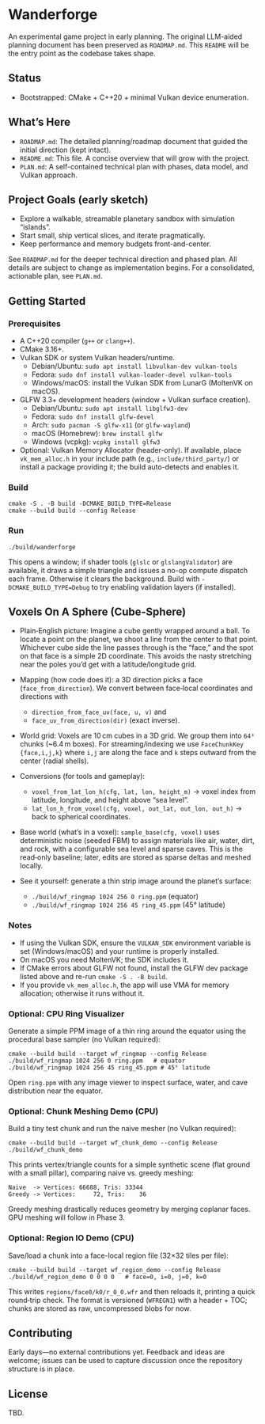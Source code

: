 # Wanderforge

An experimental game project in early planning. The original LLM-aided planning document has been preserved as `ROADMAP.md`. This `README` will be the entry point as the codebase takes shape.

## Status

- Bootstrapped: CMake + C++20 + minimal Vulkan device enumeration.

## What’s Here

- `ROADMAP.md`: The detailed planning/roadmap document that guided the initial direction (kept intact).
- `README.md`: This file. A concise overview that will grow with the project.
- `PLAN.md`: A self-contained technical plan with phases, data model, and Vulkan approach.

## Project Goals (early sketch)

- Explore a walkable, streamable planetary sandbox with simulation “islands”.
- Start small, ship vertical slices, and iterate pragmatically.
- Keep performance and memory budgets front-and-center.

See `ROADMAP.md` for the deeper technical direction and phased plan. All details are subject to change as implementation begins.
For a consolidated, actionable plan, see `PLAN.md`.

## Getting Started

### Prerequisites

- A C++20 compiler (`g++` or `clang++`).
- CMake 3.16+.
- Vulkan SDK or system Vulkan headers/runtime.
  - Debian/Ubuntu: `sudo apt install libvulkan-dev vulkan-tools`
  - Fedora: `sudo dnf install vulkan-loader-devel vulkan-tools`
  - Windows/macOS: install the Vulkan SDK from LunarG (MoltenVK on macOS).
- GLFW 3.3+ development headers (window + Vulkan surface creation).
  - Debian/Ubuntu: `sudo apt install libglfw3-dev`
  - Fedora: `sudo dnf install glfw-devel`
  - Arch: `sudo pacman -S glfw-x11` (or `glfw-wayland`)
  - macOS (Homebrew): `brew install glfw`
  - Windows (vcpkg): `vcpkg install glfw3`
 - Optional: Vulkan Memory Allocator (header-only). If available, place `vk_mem_alloc.h` in your include path (e.g., `include/third_party/`) or install a package providing it; the build auto-detects and enables it.

### Build

```
cmake -S . -B build -DCMAKE_BUILD_TYPE=Release
cmake --build build --config Release
```

### Run

```
./build/wanderforge
```

This opens a window; if shader tools (`glslc` or `glslangValidator`) are available, it draws a simple triangle and issues a no-op compute dispatch each frame. Otherwise it clears the background. Build with `-DCMAKE_BUILD_TYPE=Debug` to try enabling validation layers (if installed).

## Voxels On A Sphere (Cube‑Sphere)

- Plain‑English picture: Imagine a cube gently wrapped around a ball. To locate a point on the planet, we shoot a line from the center to that point. Whichever cube side the line passes through is the “face,” and the spot on that face is a simple 2D coordinate. This avoids the nasty stretching near the poles you’d get with a latitude/longitude grid.

- Mapping (how code does it): a 3D direction picks a face (`face_from_direction`). We convert between face‑local coordinates and directions with
  - `direction_from_face_uv(face, u, v)` and
  - `face_uv_from_direction(dir)` (exact inverse).

- World grid: Voxels are 10 cm cubes in a 3D grid. We group them into `64³` chunks (~6.4 m boxes). For streaming/indexing we use `FaceChunkKey {face,i,j,k}` where `i,j` are along the face and `k` steps outward from the center (radial shells).

- Conversions (for tools and gameplay):
  - `voxel_from_lat_lon_h(cfg, lat, lon, height_m)` → voxel index from latitude, longitude, and height above “sea level”.
  - `lat_lon_h_from_voxel(cfg, voxel, out_lat, out_lon, out_h)` → back to spherical coordinates.

- Base world (what’s in a voxel): `sample_base(cfg, voxel)` uses deterministic noise (seeded FBM) to assign materials like air, water, dirt, and rock, with a configurable sea level and sparse caves. This is the read‑only baseline; later, edits are stored as sparse deltas and meshed locally.

- See it yourself: generate a thin strip image around the planet’s surface:
  - `./build/wf_ringmap 1024 256 0 ring.ppm` (equator)
  - `./build/wf_ringmap 1024 256 45 ring_45.ppm` (45° latitude)

### Notes

- If using the Vulkan SDK, ensure the `VULKAN_SDK` environment variable is set (Windows/macOS) and your runtime is properly installed.
- On macOS you need MoltenVK; the SDK includes it.
 - If CMake errors about GLFW not found, install the GLFW dev package listed above and re-run `cmake -S . -B build`.
 - If you provide `vk_mem_alloc.h`, the app will use VMA for memory allocation; otherwise it runs without it.

### Optional: CPU Ring Visualizer

Generate a simple PPM image of a thin ring around the equator using the procedural base sampler (no Vulkan required):

```
cmake --build build --target wf_ringmap --config Release
./build/wf_ringmap 1024 256 0 ring.ppm   # equator
./build/wf_ringmap 1024 256 45 ring_45.ppm # 45° latitude
```

Open `ring.ppm` with any image viewer to inspect surface, water, and cave distribution near the equator.

### Optional: Chunk Meshing Demo (CPU)

Build a tiny test chunk and run the naive mesher (no Vulkan required):

```
cmake --build build --target wf_chunk_demo --config Release
./build/wf_chunk_demo
```

This prints vertex/triangle counts for a simple synthetic scene (flat ground with a small pillar), comparing naive vs. greedy meshing:

```
Naive  -> Vertices: 66688, Tris: 33344
Greedy -> Vertices:     72, Tris:    36
```

Greedy meshing drastically reduces geometry by merging coplanar faces. GPU meshing will follow in Phase 3.

### Optional: Region IO Demo (CPU)

Save/load a chunk into a face-local region file (32×32 tiles per file):

```
cmake --build build --target wf_region_demo --config Release
./build/wf_region_demo 0 0 0 0   # face=0, i=0, j=0, k=0
```

This writes `regions/face0/k0/r_0_0.wfr` and then reloads it, printing a quick round‑trip check. The format is versioned (`WFREGN1`) with a header + TOC; chunks are stored as raw, uncompressed blobs for now.

## Contributing

Early days—no external contributions yet. Feedback and ideas are welcome; issues can be used to capture discussion once the repository structure is in place.

## License

TBD.
